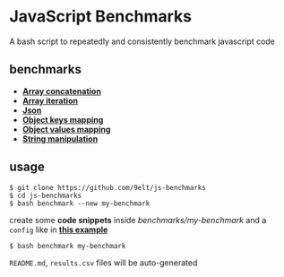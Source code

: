 
# JavaScript Benchmarks

A bash script to repeatedly and consistently benchmark javascript code 

## benchmarks

* [**Array concatenation**](/benchmarks/array-concatenation)
* [**Array iteration**](/benchmarks/array-iteration)
* [**Json**](/benchmarks/json)
* [**Object keys mapping**](/benchmarks/object-keys-mapping)
* [**Object values mapping**](/benchmarks/object-values-mapping)
* [**String manipulation**](/benchmarks/string-manipulation)

## usage

```
$ git clone https://github.com/9elt/js-benchmarks
$ cd js-benchmarks
$ bash benchmark --new my-benchmark
```

create some **code snippets** inside *benchmarks/my-benchmark* and a `config` like in [**this example**](/benchmarks/string-manipulation)

```
$ bash benchmark my-benchmark
```

`README.md`, `results.csv` files will be auto-generated
